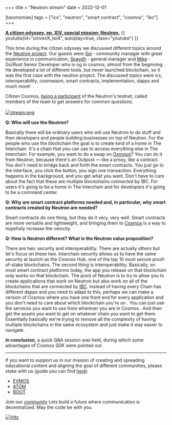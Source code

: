 +++
title = "Neutron stream"
date = 2022-12-01

[taxonomies]
tags = ["ics", "neutron", "smart contract", "cosmos", "ibc"]
+++

**[A citizen odyssey, ep. XIV, special mission: Neutron.](https://www.youtube.com/watch?v=umvecK_toi4)**
{{ youtube(id="umvecK_toi4", autoplay=true, class="youtube") }}

This time during the citizen odyssey we discussed different topics around the [Neutron project](https://www.citizencosmos.space/neutron). Our guests were [Soi](https://twitter.com/soi2studio) - community manager with great experience in communication, [Spaydh](https://twitter.com/0xSpaydh) - general manager and [Mike](https://twitter.com/pr0n00gler) - Go/Rust Senior Developer who is og in cosmos, almost from the beginning . He developed a lot of different tools, but never launched blockchain, so it was the first case with the neutron project. 
The discussed topics were ics, interoperability, cosmwasm, smart contracts, implementation, dapps  and much more!

<!-- more -->

Citizen Cosmos, [being a participant](https://github.com/neutron-org/testnets) of the Neutron's testnet, called members of the team to get answers for common questions.<br><br>
[![stream.png](https://i.postimg.cc/LXn7wrMv/stream.png)](https://postimg.cc/wyY0s4Ms)

**Q: Who will use the Neutron?**

Basically there will be ordinary users who will use Neutron to do stuff and then developers and people building businesses on top of Neutron. For the people who use the blockchain the goal is to create kind of a home in The Interchain. It's a chain that you can use to access everything else in The Interchain. For example, you want to do a swap on [Osmosis](https://www.citizencosmos.space/osmosis)? You can do it from Neutron, because there's an Outpost — like a proxy, like a contract. You don't need to bridge back and forth the smart contracts. You just go to the interface, you click the button, you sign one transaction. Everything happens in the background, and you get what you want. Don't have to care about the fact that these are multiple blockchains connected by IBC. For users it's going to be a home in The Interchain and for developers it's going to be a command center.

**Q: Why are smart contract platforms needed and, in particular, why smart contracts created by Neutron are needed?**<br>

Smart contracts do one thing, but they do it very, very well. Smart contracts are more versatile and lightweight, and bringing them to [Cosmos](https://www.citizencosmos.space/ethan-buchman-cosmos) is a way to hopefully increase the velocity.<br>

**Q: How is Neutron different? What is the Neutron value proposition?**<br>

There are two: security and interoperability. There are actually others but let's focus on these two. Interchain security allows us to have the same security at launch as the Cosmos Hub, one of the top 10 most secure proof-of-stake blockchains. The second thing is interoperability. Basically, on most smart contract platforms today, the app you release on that blockchain only works on that blockchain. The point of Neutron is to try to allow you to create applications that work on Neutron but also work on all of the blockchains that are connected by [IBC](https://www.citizencosmos.space/game-of-zones). Instead of having every Chain has different dapps and you need to adapt to this, perhaps we can make a version of Cosmos where you have one front end for every application and you don't need to care about which blockchain you're on . You can just use the services you want to use from wherever you are in Cosmos . And then get the assets you want to get on whatever chain you want to get them. Essentially basically we're trying to remove all the complexity of having multiple blockchains in the same ecosystem and just make it way easier to navigate.


***In conclusion,*** a quick Q&A session was held, during which some advantages of Cosmos SDK were pointed out.

------------------------------------------------------------------------------------------------------------------------------------------------------------------
If you want to support us in our mission of creating and spreading educational content and aligning the goal of different communities, please stake with us (guide you can find [here](https://www.citizencosmos.space/staking)) 
- [EVMOS](https://wallet.keplr.app/chains/evmos?modal=validator&chain=evmos_9001-2&validator_address=evmosvaloper1mtwvpdd57gpkyejd566s24afr9zm5ryq8gwpvj) 
- [ATOM](https://wallet.keplr.app/chains/cosmos-hub?modal=validator&chain=cosmoshub-4&validator_address=cosmosvaloper1e859xaue4k2jzqw20cv6l7p3tmc378pc3k8g2u) 
- [BOOT](https://wallet.keplr.app/chains/bostrom?modal=validator&chain=bostrom&validator_address=bostromvaloper1f7nx65pmayfenpfwzwaamwas4ygmvalqj6dz5r)

Join our [community](https://discord.gg/kJaG3EucCX) Lets build a future where communication is decentralized. May the code be with you. 

[![Hits](https://hits.seeyoufarm.com/api/count/incr/badge.svg?url=https%3A%2F%2Fcitizen-cosmos.github.io%2Fnew-citizen-blog%2Fneutronstream.html&count_bg=%2379C83D&title_bg=%23555555&icon=&icon_color=%23E7E7E7&title=hits&edge_flat=false)](https://hits.seeyoufarm.com) 
